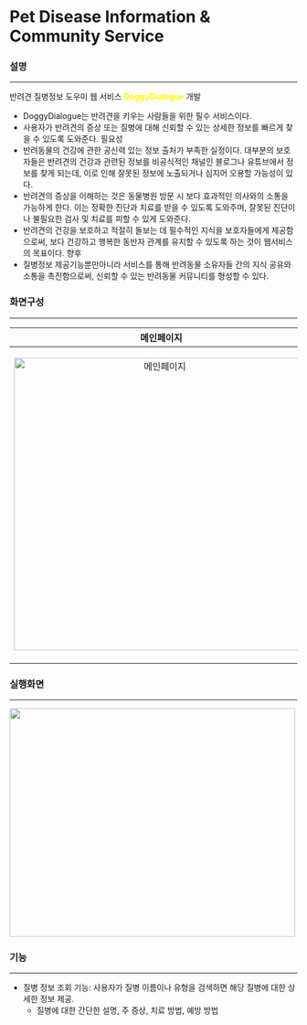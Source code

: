 # Pet Disease Information & Community Service
### 설명
---
반려견 질병정보 도우미 웹 서비스 **<span style="color:yellow;">DoggyDialogue</span>** 개발
* DoggyDialogue는 반려견을 키우는 사람들을 위한 필수 서비스이다.
* 사용자가 반려견의 증상 또는 질병에 대해 신뢰할 수 있는 상세한 정보를 빠르게 찾을 수 있도록 도와준다.
필요성
* 반려동물의 건강에 관한 공신력 있는 정보 출처가 부족한 실정이다. 대부분의 보호자들은 반려견의 건강과 관련된 정보를 비공식적인 채널인 블로그나 유튜브에서 정보를 찾게 되는데, 이로 인해 잘못된 정보에 노출되거나 심지어 오용할 가능성이 있다.
* 반려견의 증상을 이해하는 것은 동물병원 방문 시 보다 효과적인 의사와의 소통을 가능하게 한다. 이는 정확한 진단과 치료를 받을 수 있도록 도와주며, 잘못된 진단이나 불필요한 검사 및 치료를 피할 수 있게 도와준다.
* 반려견의 건강을 보호하고 적절히 돌보는 데 필수적인 지식을 보호자들에게 제공함으로써, 보다 건강하고 행복한 동반자 관계를 유지할 수 있도록 하는 것이 웹서비스의 목표이다.
향후
* 질병정보 제공기능뿐만아니라 서비스를 통해 반려동물 소유자들 간의 지식 공유와 소통을 촉진함으로써, 신뢰할 수 있는 반려동물 커뮤니티를 형성할 수 있다.

### 화면구성
---
|**메인페이지**|**질병정보페이지**|
|:---:|:---:|
|<img width="512" alt="메인페이지" src="https://github.com/MeMe4834/DoggyDialogue/assets/127177460/8b1ff5f4-3893-4f52-a320-f295d926ac95" align='left'/>|<img width="547" alt="메인페이지2" src="https://github.com/MeMe4834/DoggyDialogue/assets/127177460/2ee696bc-b540-44bc-b116-7fe7f41b664e" align='right/'>|

### 실행화면
---
<img src="https://github.com/MeMe4834/DoggyDialogue/assets/127177460/46e0e81a-c00d-4f49-a1e1-c0c16fb0462a" width="500" height="400">

### 기능
---
- 질병 정보 조회 기능: 사용자가 질병 이름이나 유형을 검색하면 해당 질병에 대한 상세한 정보 제공.
  - 질병에 대한 간단한 설명, 주 증상, 치료 방법, 예방 방법
